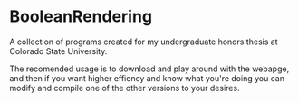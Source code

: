 # BooleanRendering
A collection of programs created for my undergraduate honors thesis at Colorado State University.

The recomended usage is to download and play around with the webapge, and then if you want higher effiency and know what you're doing you can modify and compile one of the other versions to your desires. 
